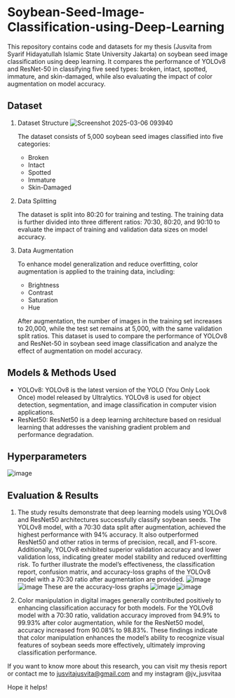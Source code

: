 # Soybean-Seed-Image-Classification-using-Deep-Learning
This repository contains code and datasets for my thesis (Jusvita from Syarif Hidayatullah Islamic State University Jakarta) on soybean seed image classification using deep learning. It compares the performance of YOLOv8 and ResNet-50 in classifying five seed types: broken, intact, spotted, immature, and skin-damaged, while also evaluating the impact of color augmentation on model accuracy.

## **Dataset**
1. Dataset Structure
![Screenshot 2025-03-06 093940](https://github.com/user-attachments/assets/1382ab27-2892-4890-a78b-706537dbd036)

   The dataset consists of 5,000 soybean seed images classified into five categories:
   - Broken
   - Intact
   - Spotted
   - Immature
   - Skin-Damaged 

3. Data Splitting

   The dataset is split into 80:20 for training and testing.
   The training data is further divided into three different ratios: 70:30, 80:20, and 90:10 to evaluate the impact of training and validation data sizes on model accuracy.
   
4. Data Augmentation

   To enhance model generalization and reduce overfitting, color augmentation is applied to the training data, including:
   - Brightness
   - Contrast
   - Saturation
   - Hue
   
   After augmentation, the number of images in the training set increases to 20,000, while the test set remains at 5,000, with the same validation split ratios.
   This dataset is used to compare the performance of YOLOv8 and ResNet-50 in soybean seed image classification and analyze the effect of augmentation on model accuracy.

## **Models & Methods Used**
- YOLOv8: YOLOv8 is the latest version of the YOLO (You Only Look Once) model released by Ultralytics. YOLOv8 is used for object detection, segmentation, and image classification in computer vision applications.
- ResNet50: ResNet50 is a deep learning architecture based on residual learning that addresses the vanishing gradient problem and performance degradation.

## **Hyperparameters**
![image](https://github.com/user-attachments/assets/cdd5cf0f-7b90-41ca-b0b9-c97c9ced1142)

## **Evaluation & Results**
1. The study results demonstrate that deep learning models using YOLOv8 and ResNet50 architectures successfully classify soybean seeds. The YOLOv8 model, with a 70:30 data split after augmentation, achieved the highest performance with 94% accuracy. It also outperformed ResNet50 and other ratios in terms of precision, recall, and F1-score. Additionally, YOLOv8 exhibited superior validation accuracy and lower validation loss, indicating greater model stability and reduced overfitting risk. To further illustrate the model’s effectiveness, the classification report, confusion matrix, and accuracy-loss graphs of the YOLOv8 model with a 70:30 ratio after augmentation are provided.
![image](https://github.com/user-attachments/assets/034f421f-14c6-4b3c-b30f-2c593686d858)
![image](https://github.com/user-attachments/assets/092c23e6-ced0-4127-8d14-3b38743df1b0)
These are the accuracy-loss graphs
![image](https://github.com/user-attachments/assets/1dd0746a-3c88-48d4-a801-6dcf5fdf65cf) ![image](https://github.com/user-attachments/assets/d7ebf8d7-e3db-45c2-bbad-e7edf8eefd07)

2. Color manipulation in digital images generally contributed positively to enhancing classification accuracy for both models. For the YOLOv8 model with a 70:30 ratio, validation accuracy improved from 94.9% to 99.93% after color augmentation, while for the ResNet50 model, accuracy increased from 90.08% to 98.83%. These findings indicate that color manipulation enhances the model’s ability to recognize visual features of soybean seeds more effectively, ultimately improving classification performance.

If you want to know more about this research, you can visit my thesis report or contact me to jusvitajusvita@gmail.com and my instagram @jv_jusvitaa

Hope it helps!






